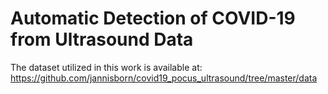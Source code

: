 # **Automatic Detection of COVID-19 from Ultrasound Data**


The dataset utilized in this work is available at: https://github.com/jannisborn/covid19_pocus_ultrasound/tree/master/data
